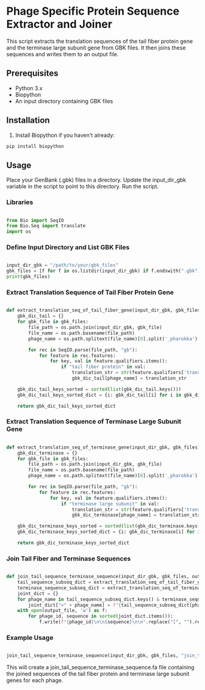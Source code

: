 # Phage Specific Protein Sequence Extractor and Joiner

This script extracts the translation sequences of the tail fiber protein gene and the terminase large subunit gene from GBK files. It then joins these sequences and writes them to an output file.

## Prerequisites

- Python 3.x
- Biopython
- An input directory containing GBK files

## Installation

1. Install Biopython if you haven't already:

```bash
pip install biopython

```

## Usage
Place your GenBank (.gbk) files in a directory.
Update the input_dir_gbk variable in the script to point to this directory.
Run the script.

### Libraries
```python

from Bio import SeqIO
from Bio.Seq import translate
import os

```

### Define Input Directory and List GBK Files
```python

input_dir_gbk = "/path/to/your/gbk_files"
gbk_files = [f for f in os.listdir(input_dir_gbk) if f.endswith(".gbk")]
print(gbk_files)

```
### Extract Translation Sequence of Tail Fiber Protein Gene
```python

def extract_translation_seq_of_tail_fiber_gene(input_dir_gbk, gbk_files):
    gbk_dic_tail = {}
    for gbk_file in gbk_files:
        file_path = os.path.join(input_dir_gbk, gbk_file)
        file_name = os.path.basename(file_path)
        phage_name = os.path.splitext(file_name)[0].split('_pharokka')[0]

        for rec in SeqIO.parse(file_path, "gb"):
            for feature in rec.features:
                for key, val in feature.qualifiers.items():
                    if "tail fiber protein" in val:
                        translation_str = str(feature.qualifiers['translation'])
                        gbk_dic_tail[phage_name] = translation_str

    gbk_dic_tail_keys_sorted = sorted(list(gbk_dic_tail.keys()))
    gbk_dic_tail_keys_sorted_dict = {i: gbk_dic_tail[i] for i in gbk_dic_tail_keys_sorted}

    return gbk_dic_tail_keys_sorted_dict

```
### Extract Translation Sequence of Terminase Large Subunit Gene
```python

def extract_translation_seq_of_terminase_gene(input_dir_gbk, gbk_files):
    gbk_dic_terminase = {}
    for gbk_file in gbk_files:
        file_path = os.path.join(input_dir_gbk, gbk_file)
        file_name = os.path.basename(file_path)
        phage_name = os.path.splitext(file_name)[0].split('_pharokka')[0]

        for rec in SeqIO.parse(file_path, "gb"):
            for feature in rec.features:
                for key, val in feature.qualifiers.items():
                    if "terminase large subunit" in val:
                        translation_str = str(feature.qualifiers['translation'])
                        gbk_dic_terminase[phage_name] = translation_str

    gbk_dic_terminase_keys_sorted = sorted(list(gbk_dic_terminase.keys()))
    gbk_dic_terminase_keys_sorted_dict = {i: gbk_dic_terminase[i] for i in gbk_dic_terminase_keys_sorted}

    return gbk_dic_terminase_keys_sorted_dict

```
### Join Tail Fiber and Terminase Sequences
```python

def join_tail_sequence_terminase_sequence(input_dir_gbk, gbk_files, output_file):
    tail_sequence_subseq_dict = extract_translation_seq_of_tail_fiber_gene(input_dir_gbk, gbk_files)
    terminase_sequence_subseq_dict = extract_translation_seq_of_terminase_gene(input_dir_gbk, gbk_files)
    joint_dict = {}
    for phage_name in tail_sequence_subseq_dict.keys() & terminase_sequence_subseq_dict.keys():
        joint_dict[">" + phage_name] = f"{tail_sequence_subseq_dict[phage_name]}{terminase_sequence_subseq_dict[phage_name]}"
    with open(output_file, 'w') as f:
        for phage_id, sequence in sorted(joint_dict.items()):
            f.write(f"{phage_id}\n\n{sequence}\n\n".replace("[", "").replace("]", "").replace("'", ""))
```
### Example Usage
```python

join_tail_sequence_terminase_sequence(input_dir_gbk, gbk_files, "join_tail_sequence_terminase_sequence.fa")

```
This will create a join_tail_sequence_terminase_sequence.fa file containing the joined sequences of the tail fiber protein and 
terminase large subunit genes for each phage.




